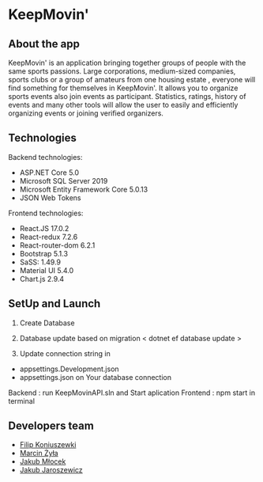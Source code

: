 # KeepMovin'


## About the app

KeepMovin' is an application bringing together groups of people with the same sports passions.
Large corporations, medium-sized companies, sports clubs or a group of amateurs from one housing estate , everyone will
find something for themselves in KeepMovin'.
It allows you to organize sports events also join events as participant.
Statistics, ratings, history of events and many other tools will allow the user to easily and efficiently organizing events or joining verified organizers.



## Technologies

Backend technologies:

- ASP.NET Core 5.0
- Microsoft SQL Server 2019
- Microsoft Entity Framework Core 5.0.13
- JSON Web Tokens


Frontend technologies:

- React.JS 17.0.2
- React-redux  7.2.6
- React-router-dom 6.2.1
- Bootstrap 5.1.3
- SaSS: 1.49.9
- Material UI 5.4.0
- Chart.js 2.9.4


## SetUp and Launch

1. Create Database  <We use Microsoft SQL Server Managment Studio >
2. Database update based on migration < dotnet ef database update >

3. Update connection string in 
- appsettings.Development.json
- appsettings.json
on Your database connection

Backend : run KeepMovinAPI.sln and Start aplication
Frontend : npm start in terminal <npm install>



## Developers team

* [Filip Koniuszewki](https://github.com/FilipKoniuszewski)
* [Marcin Żyła](https://github.com/marcinZyla13)
* [Jakub Młocek](https://github.com/mlocekjakub)
* [Jakub Jaroszewicz](https://github.com/JakJar)
